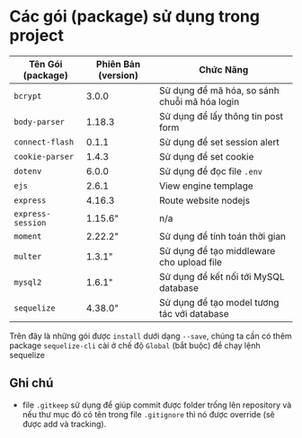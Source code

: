 # Các gói (package) sử dụng trong project

Tên Gói (package) | Phiên Bản (version) | Chức Năng
---|---|---
`bcrypt`|3.0.0| Sử dụng để mã hóa, so sánh chuỗi mã hóa login
`body-parser`|1.18.3| Sử dụng để lấy thông tin post form
`connect-flash`|0.1.1| Sử dụng để set session alert
`cookie-parser`|1.4.3| Sử dụng để set cookie
`dotenv`|6.0.0| Sử dụng để đọc file `.env`
`ejs`|2.6.1| View engine templage
`express`|4.16.3| Route website nodejs
`express-session`|1.15.6"| n/a
`moment`|2.22.2"| Sử dụng để tính toán thời gian
`multer`|1.3.1"| Sử dụng để tạo middleware cho upload file
`mysql2`|1.6.1"| Sử dụng để kết nối tới MySQL database
`sequelize`|4.38.0"| Sử dụng để tạo model tương tác với database

Trên đây là những gói được `install` dưới dạng `--save`, chúng ta cần có thêm package `sequelize-cli` cài ở chế độ `Global` (bắt buộc) để chạy lệnh sequelize

## Ghi chú
* file  `.gitkeep` sử dụng để giúp commit được folder trống lên repository và nếu thư mục đó có tên trong file `.gitignore` thì nó được override (sẽ được add và tracking).